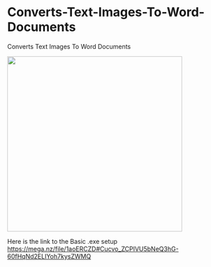 # Converts-Text-Images-To-Word-Documents
Converts Text Images To Word Documents

<p float="left">
    <img src="imgs/tool.JPG" width="400" />

</p>

Here is the link to the Basic .exe setup https://mega.nz/file/1aoERCZD#Cucvo_ZCPIVU5bNeQ3hG-60fHqNd2ELIYoh7kysZWMQ